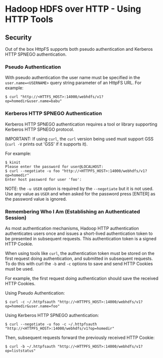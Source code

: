 <!---
  Licensed under the Apache License, Version 2.0 (the "License");
  you may not use this file except in compliance with the License.
  You may obtain a copy of the License at

   http://www.apache.org/licenses/LICENSE-2.0

  Unless required by applicable law or agreed to in writing, software
  distributed under the License is distributed on an "AS IS" BASIS,
  WITHOUT WARRANTIES OR CONDITIONS OF ANY KIND, either express or implied.
  See the License for the specific language governing permissions and
  limitations under the License. See accompanying LICENSE file.
-->

Hadoop HDFS over HTTP - Using HTTP Tools
========================================

Security
--------

Out of the box HttpFS supports both pseudo authentication and Kerberos HTTP SPNEGO authentication.

### Pseudo Authentication

With pseudo authentication the user name must be specified in the `user.name=<USERNAME>` query string parameter of an HttpFS URL. For example:

    $ curl "http://<HTTFS_HOST>:14000/webhdfs/v1?op=homedir&user.name=babu"

### Kerberos HTTP SPNEGO Authentication

Kerberos HTTP SPNEGO authentication requires a tool or library supporting Kerberos HTTP SPNEGO protocol.

IMPORTANT: If using `curl`, the `curl` version being used must support GSS (`curl -V` prints out 'GSS' if it supports it).

For example:

    $ kinit
    Please enter the password for user@LOCALHOST:
    $ curl --negotiate -u foo "http://<HTTPFS_HOST>:14000/webhdfs/v1?op=homedir"
    Enter host password for user 'foo':

NOTE: the `-u USER` option is required by the `--negotiate` but it is not used. Use any value as `USER` and when asked for the password press [ENTER] as the password value is ignored.

### Remembering Who I Am (Establishing an Authenticated Session)

As most authentication mechanisms, Hadoop HTTP authentication authenticates users once and issues a short-lived authentication token to be presented in subsequent requests. This authentication token is a signed HTTP Cookie.

When using tools like `curl`, the authentication token must be stored on the first request doing authentication, and submitted in subsequent requests. To do this with curl the `-b` and `-c` options to save and send HTTP Cookies must be used.

For example, the first request doing authentication should save the received HTTP Cookies.

Using Pseudo Authentication:

    $ curl -c ~/.httpfsauth "http://<HTTPFS_HOST>:14000/webhdfs/v1?op=homedir&user.name=foo"

Using Kerberos HTTP SPNEGO authentication:

    $ curl --negotiate -u foo -c ~/.httpfsauth "http://<HTTPFS_HOST>:14000/webhdfs/v1?op=homedir"

Then, subsequent requests forward the previously received HTTP Cookie:

    $ curl -b ~/.httpfsauth "http://<HTTPFS_HOST>:14000/webhdfs/v1?op=liststatus"
